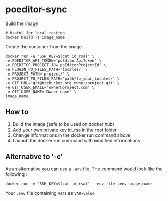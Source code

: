 # poeditor-sync

Build the image
```
# Useful for local testing
docker build -t image_name .
```

Create the container from the image
```
docker run -e "SSH_KEY=$(cat id_rsa)" \
-e POEDITOR_API_TOKEN='poEditorApiToken' \
-e POEDITOR_PROJECT_ID='poEditorProjectId' \
-e PLUGIN_PO_FILES_PATH='locales/' \
-e PROJECT_PATH='project/' \
-e PROJECT_PO_FILES_PATH='path/to_your_locales/' \
-e GIT_URL='git@bitbucket.org:owner/project.git' \
-e GIT_USER_EMAIL='owner@project.com' \
-e GIT_USER_NAME='Owner name' \
image_name
```

## How to
1. Build the image (safe to be used on docker hub)
2. Add your own private key id_rsa in the root folder
3. Change informations in the docker run command above
4. Launch the docker run command with modified informations

## Alternative to '-e'
As an alternative you can use a `.env` file. The command would look like the following :
```
docker run -e "SSH_KEY=$(cat id_rsa)" --env-file .env image_name
```
Your `.env` file containing vars as `VAR=value`